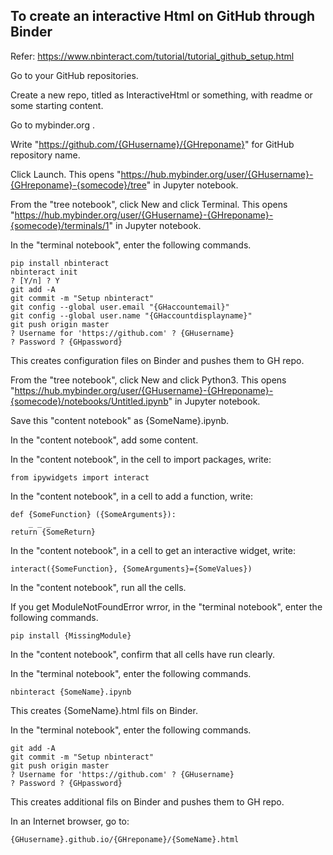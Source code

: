 ## To create an interactive Html on GitHub through Binder

Refer: https://www.nbinteract.com/tutorial/tutorial_github_setup.html

Go to your GitHub repositories.

Create a new repo, titled as InteractiveHtml or something, with readme or some starting content.

Go to mybinder.org .

Write "https://github.com/{GHusername}/{GHreponame}" for GitHub repository name.

Click Launch. This opens "https://hub.mybinder.org/user/{GHusername}-{GHreponame}-{somecode}/tree" in Jupyter notebook.

From the "tree notebook", click New and click Terminal. This opens "https://hub.mybinder.org/user/{GHusername}-{GHreponame}-{somecode}/terminals/1" in Jupyter notebook.

In the "terminal notebook", enter the following commands.

    pip install nbinteract
    nbinteract init
    ? [Y/n] ? Y
    git add -A
    git commit -m "Setup nbinteract"
    git config --global user.email "{GHaccountemail}"
    git config --global user.name "{GHaccountdisplayname}"
    git push origin master
    ? Username for 'https://github.com' ? {GHusername}
    ? Password ? {GHpassword}

This creates configuration files on Binder and pushes them to GH repo.

From the "tree notebook", click New and click Python3. This opens "https://hub.mybinder.org/user/{GHusername}-{GHreponame}-{somecode}/notebooks/Untitled.ipynb" in Jupyter notebook.

Save this "content notebook" as {SomeName}.ipynb.

In the "content notebook", add some content.

In the "content notebook", in the cell to import packages, write:

    from ipywidgets import interact

In the "content notebook", in a cell to add a function, write:

    def {SomeFunction} ({SomeArguments}):
        _ _ _
    return {SomeReturn}

In the "content notebook", in a cell to get an interactive widget, write:

    interact({SomeFunction}, {SomeArguments}={SomeValues})

In the "content notebook", run all the cells.

If you get ModuleNotFoundError wrror, in the "terminal notebook", enter the following commands.

    pip install {MissingModule}

In the "content notebook", confirm that all cells have run clearly.

In the "terminal notebook", enter the following commands.

    nbinteract {SomeName}.ipynb

This creates {SomeName}.html fils on Binder.

In the "terminal notebook", enter the following commands.

    git add -A
    git commit -m "Setup nbinteract"
    git push origin master
    ? Username for 'https://github.com' ? {GHusername}
    ? Password ? {GHpassword}

This creates additional fils on Binder and pushes them to GH repo.

In an Internet browser, go to:

    {GHusername}.github.io/{GHreponame}/{SomeName}.html
